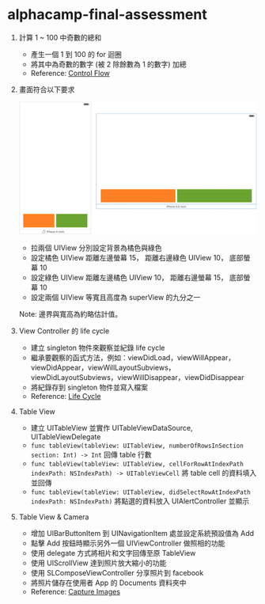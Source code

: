 # alphacamp-final-assessment

1. 計算 1 ~ 100 中奇數的總和
    - 產生一個 1 到 100 的 for 迴圈
    - 將其中為奇數的數字 (被 2 除餘數為 1 的數字) 加總
    - Reference: [Control Flow](https://developer.apple.com/library/ios/documentation/Swift/Conceptual/Swift_Programming_Language/ControlFlow.html)

2. 畫面符合以下要求

    ![Alt text](/images/assessment%232.png?raw=true "Assessment#2")
    
    - 拉兩個 UIView 分別設定背景為橘色與綠色
    - 設定橘色 UIView 距離左邊螢幕 15， 距離右邊綠色 UIView 10， 底部螢幕 10
    - 設定綠色 UIView 距離左邊橘色 UIView 10， 距離右邊螢幕 15， 底部螢幕 10
    - 設定兩個 UIView 等寬且高度為 superView 的九分之一
    
    Note: 邊界與寬高為約略估計值。

3. View Controller 的 life cycle
    - 建立 singleton 物件來觀察並紀錄 life cycle
    - 繼承要觀察的函式方法，例如：viewDidLoad，viewWillAppear，viewDidAppear，viewWillLayoutSubviews，viewDidLayoutSubviews，viewWillDisappear，viewDidDisappear
    - 將紀錄存到 singleton 物件並寫入檔案 
    - Reference: [Life Cycle](https://developer.apple.com/library/ios/referencelibrary/GettingStarted/DevelopiOSAppsSwift/Lesson4.html)

4. Table View
    - 建立 UITableView 並實作 UITableViewDataSource, UITableViewDelegate
    - ```func tableView(tableView: UITableView, numberOfRowsInSection section: Int) -> Int```
      回傳 table 行數
    - ```func tableView(tableView: UITableView, cellForRowAtIndexPath indexPath: NSIndexPath) -> UITableViewCell```
      將 table cell 的資料填入並回傳
    - ```func tableView(tableView: UITableView, didSelectRowAtIndexPath indexPath: NSIndexPath)```
      將點選的資料放入 UIAlertController 並顯示

5. Table View & Camera
    - 增加 UIBarButtonItem 到 UINavigationItem 處並設定系統預設值為 Add
    - 點擊 Add 按鈕時顯示另外一個 UIViewController 做照相的功能
    - 使用 delegate 方式將相片和文字回傳至原 TableView
    - 使用 UIScrollView 達到照片放大縮小的功能
    - 使用 SLComposeViewController 分享照片到 facebook
    - 將照片儲存在使用者 App 的 Documents 資料夾中
    - Reference: [Capture Images](https://developer.apple.com/library/ios/samplecode/AVCam/AVCam-iOSUsingAVFoundationtoCaptureImagesandMovies.zip)
